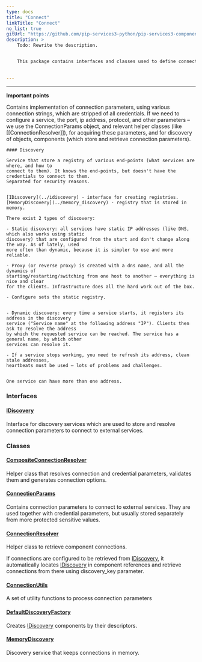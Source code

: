 ```yaml
---
type: docs
title: "Connect"
linkTitle: "Connect"
no_list: true
gitUrl: "https://github.com/pip-services3-python/pip-services3-components-python"
description: >
    Todo: Rewrite the description.


    This package contains interfaces and classes used to define connection parameters
    
    
---
```

---

**Important points**

Contains implementation of connection parameters, using various connection strings, 
    which are stripped of all credentials. If we need to configure a service, the port, 
    ip address, protocol, and other parameters – we use the ConnectionParams object, and 
    relevant helper classes (like [[ConnectionResolver]]), for acquiring these parameters, 
    and for discovery of objects, components (which store and retrieve connection parameters). 

    #### Discovery

    Service that store a registry of various end-points (what services are where, and how to 
    connect to them). It knows the end-points, but doesn't have the credentials to connect to them. 
    Separated for security reasons. 


    [IDiscovery](../idiscovery) - interface for creating registries.   
    [MemoryDiscovery](../memory_discovery) - registry that is stored in memory.  

    There exist 2 types of discovery: 

    - Static discovery: all services have static IP addresses (like DNS, which also works using static 
    discovery) that are configured from the start and don't change along the way. As of lately, used 
    more often than dynamic, because it is simpler to use and more reliable.  

    - Proxy (or reverse proxy) is created with a dns name, and all the dynamics of 
    starting/restarting/switching from one host to another – everything is nice and clear 
    for the clients. Infrastructure does all the hard work out of the box. 

    - Configure sets the static registry.  


    - Dynamic discovery: every time a service starts, it registers its address in the discovery 
    service ("Service name" at the following address "IP"). Clients then ask to resolve the address 
    by which the requested service can be reached. The service has a general name, by which other 
    services can resolve it.  

    - If a service stops working, you need to refresh its address, clean stale addresses, 
    heartbeats must be used – lots of problems and challenges.
    
    
    One service can have more than one address. 

<div class="module-body"> 

### Interfaces

#### [IDiscovery](idiscovery)
Interface for discovery services which are used to store and resolve connection parameters
to connect to external services.

### Classes

#### [CompositeConnectionResolver](composite_connection_resolver)
Helper class that resolves connection and credential parameters,
validates them and generates connection options.

#### [ConnectionParams](connection_params)
Contains connection parameters to connect to external services.
They are used together with credential parameters, but usually stored
separately from more protected sensitive values.

#### [ConnectionResolver](connection_resolver)
Helper class to retrieve component connections.

If connections are configured to be retrieved from [IDiscovery](idiscovery),
it automatically locates [IDiscovery](idiscovery) in component references
and retrieve connections from there using discovery_key parameter.

#### [ConnectionUtils](connection_utils)
A set of utility functions to process connection parameters

#### [DefaultDiscoveryFactory](default_discovery_factory)
Creates [IDiscovery](idiscovery) components by their descriptors.

#### [MemoryDiscovery](memory_discovery)
Discovery service that keeps connections in memory.


</div>
